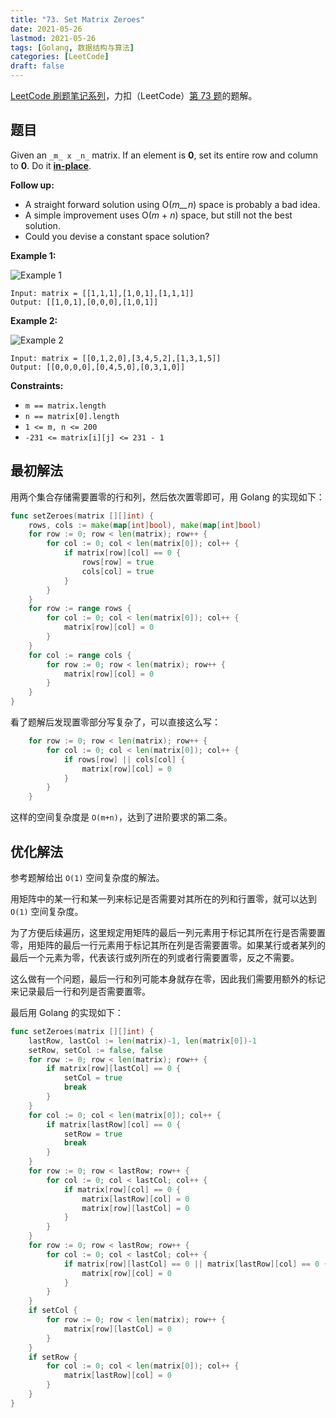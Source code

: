 ```yaml
---
title: "73. Set Matrix Zeroes"
date: 2021-05-26
lastmod: 2021-05-26
tags: [Golang, 数据结构与算法]
categories: [LeetCode]
draft: false
---
```


[LeetCode 刷题笔记系列](/posts/leetcode/leetcode)，力扣（LeetCode）[第 73 题](https://leetcode-cn.com/problems/set-matrix-zeroes)的题解。

<!--more-->

## 题目

Given an `_m_ x _n_` matrix. If an element is **0**, set its entire row and column to **0**. Do it [**in-place**](https://en.wikipedia.org/wiki/In-place_algorithm).

**Follow up:**

- A straight forward solution using O(_m__n_) space is probably a bad idea.
- A simple improvement uses O(_m_ + _n_) space, but still not the best solution.
- Could you devise a constant space solution?

**Example 1:**

![Example 1](/images/leetcode/daily/73-set-matrix-zeroes/mat1.jpg)

```text
Input: matrix = [[1,1,1],[1,0,1],[1,1,1]]
Output: [[1,0,1],[0,0,0],[1,0,1]]
```

**Example 2:**

![Example 2](/images/leetcode/daily/73-set-matrix-zeroes/mat2.jpg)

```text
Input: matrix = [[0,1,2,0],[3,4,5,2],[1,3,1,5]]
Output: [[0,0,0,0],[0,4,5,0],[0,3,1,0]]
```

**Constraints:**

- `m == matrix.length`
- `n == matrix[0].length`
- `1 <= m, n <= 200`
- `-231 <= matrix[i][j] <= 231 - 1`

## 最初解法

用两个集合存储需要置零的行和列，然后依次置零即可，用 Golang 的实现如下：

```go
func setZeroes(matrix [][]int) {
    rows, cols := make(map[int]bool), make(map[int]bool)
    for row := 0; row < len(matrix); row++ {
        for col := 0; col < len(matrix[0]); col++ {
            if matrix[row][col] == 0 {
                rows[row] = true
                cols[col] = true
            }
        }
    }
    for row := range rows {
        for col := 0; col < len(matrix[0]); col++ {
            matrix[row][col] = 0
        }
    }
    for col := range cols {
        for row := 0; row < len(matrix); row++ {
            matrix[row][col] = 0
        }
    }
}
```

看了题解后发现置零部分写复杂了，可以直接这么写：

```go
    for row := 0; row < len(matrix); row++ {
        for col := 0; col < len(matrix[0]); col++ {
            if rows[row] || cols[col] {
                matrix[row][col] = 0
            }
        }
    }
```

这样的空间复杂度是 `O(m+n)`，达到了进阶要求的第二条。

## 优化解法

参考题解给出 `O(1)` 空间复杂度的解法。

用矩阵中的某一行和某一列来标记是否需要对其所在的列和行置零，就可以达到 `O(1)` 空间复杂度。

为了方便后续遍历，这里规定用矩阵的最后一列元素用于标记其所在行是否需要置零，用矩阵的最后一行元素用于标记其所在列是否需要置零。如果某行或者某列的最后一个元素为零，代表该行或列所在的列或者行需要置零，反之不需要。

这么做有一个问题，最后一行和列可能本身就存在零，因此我们需要用额外的标记来记录最后一行和列是否需要置零。

最后用 Golang 的实现如下：

```go
func setZeroes(matrix [][]int) {
    lastRow, lastCol := len(matrix)-1, len(matrix[0])-1
    setRow, setCol := false, false
    for row := 0; row < len(matrix); row++ {
        if matrix[row][lastCol] == 0 {
            setCol = true
            break
        }
    }
    for col := 0; col < len(matrix[0]); col++ {
        if matrix[lastRow][col] == 0 {
            setRow = true
            break
        }
    }
    for row := 0; row < lastRow; row++ {
        for col := 0; col < lastCol; col++ {
            if matrix[row][col] == 0 {
                matrix[lastRow][col] = 0
                matrix[row][lastCol] = 0
            }
        }
    }
    for row := 0; row < lastRow; row++ {
        for col := 0; col < lastCol; col++ {
            if matrix[row][lastCol] == 0 || matrix[lastRow][col] == 0 {
                matrix[row][col] = 0
            }
        }
    }
    if setCol {
        for row := 0; row < len(matrix); row++ {
            matrix[row][lastCol] = 0
        }
    }
    if setRow {
        for col := 0; col < len(matrix[0]); col++ {
            matrix[lastRow][col] = 0
        }
    }
}
```

